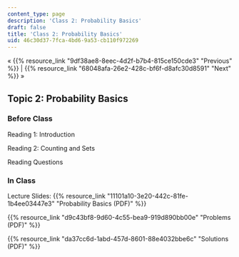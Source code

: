 ```yaml
---
content_type: page
description: 'Class 2: Probability Basics'
draft: false
title: 'Class 2: Probability Basics'
uid: 46c30d37-7fca-4bd6-9a53-cb110f972269
---
```

« {{% resource_link "9df38ae8-8eec-4d2f-b7b4-815ce150cde3" "Previous" %}} | {{% resource_link "68048afa-26e2-428c-bf6f-d8afc30d8591" "Next" %}} »

## Topic 2: Probability Basics

### Before Class

Reading 1: Introduction

Reading 2: Counting and Sets

Reading Questions

### In Class

Lecture Slides: {{% resource_link "11101a10-3e20-442c-81fe-1b4ee03447e3" "Probability Basics (PDF)" %}}

{{% resource_link "d9c43bf8-9d60-4c55-bea9-919d890bb00e" "Problems (PDF)" %}}

{{% resource_link "da37cc6d-1abd-457d-8601-88e4032bbe6c" "Solutions (PDF)" %}}